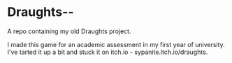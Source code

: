 # Draughts--
A repo containing my old Draughts project.

I made this game for an academic assessment in my first year of university.
I've tarted it up a bit and stuck it on itch.io - sypanite.itch.io/draughts.
